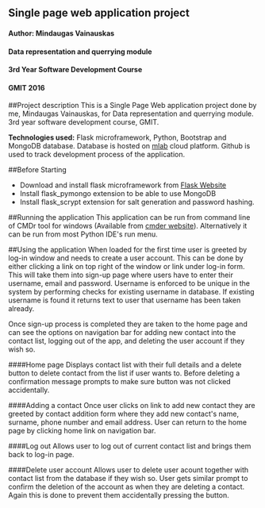 ## Single page web application project
#### Author: Mindaugas Vainauskas
#### Data representation and querrying module
#### 3rd Year Software Development Course
#### GMIT 2016

##Project description
This is a Single Page Web application project done by me, Mindaugas Vainauskas, for Data representation and querrying module. 3rd year software development course, GMIT.

**Technologies used:** Flask microframework, Python, Bootstrap and MongoDB database. Database is hosted on [mlab](mlab.com) cloud platform. Github is used to track development process of the application.

##Before Starting
- Download and install flask microframework from [Flask Website](https://pypi.python.org/pypi/Flask/0.11)
- Install flask_pymongo extension to be able to use MongoDB
- Install flask_scrypt extension for salt generation and password hashing.

##Running the application
This application can be run from command line of CMDr tool for windows (Available from [cmder website](http://cmder.net/)).
Alternatively it can be run from most Python IDE's run menu.

##Using the application
  When loaded for the first time user is greeted by log-in window and needs to create a user account. This can be done by either clicking a link on top right of the window or link under log-in form. This will take them into sign-up page where users have to enter their username, email and password. Username is enforced to be unique in the system by performing checks for existing username in database. If existing username is found it returns text to user that username has been taken already.

  Once sign-up process is completed they are taken to the home page and can see the options on navigation bar for adding new contact into the contact list, logging out of the app, and deleting the user account if they wish so.
  
####Home page
  Displays contact list with their full details and a delete button to delete contact from the list if user wants to. Before deleting a confirmation message prompts to make sure button was not clicked accidentally.
  
####Adding a contact
  Once user clicks on link to add new contact they are greeted by contact addition form where they add new contact's name, surname, phone number and email address. User can return to the home page by clicking home link on navigation bar.
  
####Log out
Allows user to log out of current contact list and brings them back to log-in page.

####Delete user account
Allows user to delete user acount together with contact list from the database if they wish so. User gets similar prompt to confirm the deletion of the account as when they are deleting a contact. Again this is done to prevent them accidentally pressing the button.


